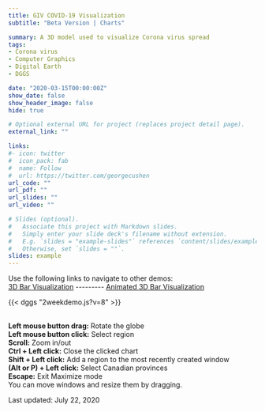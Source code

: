 ```yaml
---
title: GIV COVID-19 Visualization
subtitle: "Beta Version | Charts"

summary: A 3D model used to visualize Corona virus spread 
tags:
- Corona virus
- Computer Graphics
- Digital Earth
- DGGS

date: "2020-03-15T00:00:00Z"
show_date: false
show_header_image: false
hide: true

# Optional external URL for project (replaces project detail page).
external_link: ""

links:
#- icon: twitter
#  icon_pack: fab
#  name: Follow
#  url: https://twitter.com/georgecushen
url_code: ""
url_pdf: ""
url_slides: ""
url_video: ""

# Slides (optional).
#   Associate this project with Markdown slides.
#   Simply enter your slide deck's filename without extension.
#   E.g. `slides = "example-slides"` references `content/slides/example-slides.md`.
#   Otherwise, set `slides = ""`.
slides: example
---
```

Use the following links to navigate to other demos:\
[3D Bar Visualization](/project/corona-vis-3dbardemo/) --------- [Animated 3D Bar Visualization](/project/corona-vis-3dbar-animated/) 

{{< dggs "2weekdemo.js?v=8" >}}

\
**Left mouse button drag:** Rotate the globe\
**Left mouse button click:** Select region\
**Scroll:** Zoom in/out\
**Ctrl + Left click:** Close the clicked chart\
**Shift + Left click:** Add a region to the most recently created window\
**(Alt or P) + Left click:** Select Canadian provinces\
**Escape:** Exit Maximize mode\
You can move windows and resize them by dragging.

Last updated: July 22, 2020

